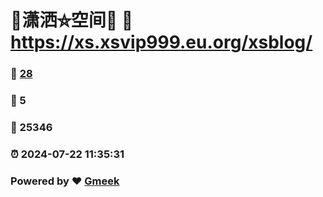 # 🤠潇洒⛤空间🤠 :link: https://xs.xsvip999.eu.org/xsblog/ 
### :page_facing_up: [28](https://xs.xsvip999.eu.org/xsblog//tag.html) 
### :speech_balloon: 5 
### :hibiscus: 25346 
### :alarm_clock: 2024-07-22 11:35:31 
### Powered by :heart: [Gmeek](https://github.com/Meekdai/Gmeek)
